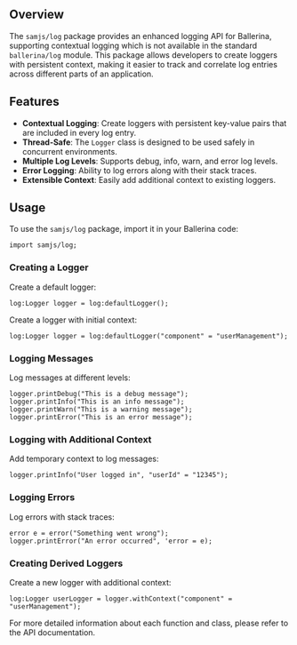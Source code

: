## Overview

The `samjs/log` package provides an enhanced logging API for Ballerina, supporting contextual logging which is not available in the standard `ballerina/log` module. This package allows developers to create loggers with persistent context, making it easier to track and correlate log entries across different parts of an application.

## Features

- **Contextual Logging**: Create loggers with persistent key-value pairs that are included in every log entry.
- **Thread-Safe**: The `Logger` class is designed to be used safely in concurrent environments.
- **Multiple Log Levels**: Supports debug, info, warn, and error log levels.
- **Error Logging**: Ability to log errors along with their stack traces.
- **Extensible Context**: Easily add additional context to existing loggers.

## Usage

To use the `samjs/log` package, import it in your Ballerina code:

```ballerina
import samjs/log;
```

### Creating a Logger

Create a default logger:

```ballerina
log:Logger logger = log:defaultLogger();
```

Create a logger with initial context:

```ballerina
log:Logger logger = log:defaultLogger("component" = "userManagement");
```

### Logging Messages

Log messages at different levels:

```ballerina
logger.printDebug("This is a debug message");
logger.printInfo("This is an info message");
logger.printWarn("This is a warning message");
logger.printError("This is an error message");
```

### Logging with Additional Context

Add temporary context to log messages:

```ballerina
logger.printInfo("User logged in", "userId" = "12345");
```

### Logging Errors

Log errors with stack traces:

```ballerina
error e = error("Something went wrong");
logger.printError("An error occurred", 'error = e);
```

### Creating Derived Loggers

Create a new logger with additional context:

```ballerina
log:Logger userLogger = logger.withContext("component" = "userManagement");
```

For more detailed information about each function and class, please refer to the API documentation.